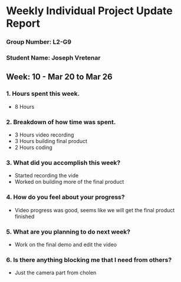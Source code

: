# Weekly Individual Project Update Report
### Group Number: L2-G9
### Student Name: Joseph Vretenar
## Week: 10 - Mar 20 to Mar 26

### 1. Hours spent this week.
- 8 Hours

### 2. Breakdown of how time was spent.
- 3 Hours video recording
- 3 Hours building final product
- 2 Hours coding

### 3. What did you accomplish this week?
- Started recording the vide
- Worked on building more of the final product

### 4. How do you feel about your progress?
- Video progress was good, seems like we will get the final product finished

### 5. What are you planning to do next week?
- Work on the final demo and edit the video

### 6. Is there anything blocking me that I need from others?
- Just the camera part from cholen
